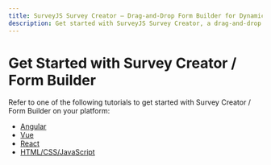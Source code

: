 ```yaml
---
title: SurveyJS Survey Creator – Drag-and-Drop Form Builder for Dynamic JSON Forms
description: Get started with SurveyJS Survey Creator, a drag-and-drop form builder that outputs JSON for form rendering. Create complex forms with conditional logic, validation, calculation fields, dynamic sections, and more.
---
```


# Get Started with Survey Creator / Form Builder

Refer to one of the following tutorials to get started with Survey Creator / Form Builder on your platform:

- [Angular](https://surveyjs.io/Documentation/Survey-Creator?id=get-started-angular)
- [Vue](https://surveyjs.io/Documentation/Survey-Creator?id=get-started-vue)
- [React](https://surveyjs.io/Documentation/Survey-Creator?id=get-started-react)
- [HTML/CSS/JavaScript](/survey-creator/documentation/get-started-html-css-javascript)
